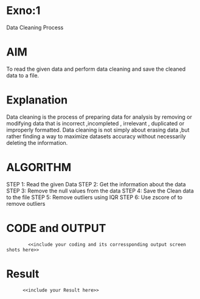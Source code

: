 # Exno:1
Data Cleaning Process

# AIM
To read the given data and perform data cleaning and save the cleaned data to a file.

# Explanation
Data cleaning is the process of preparing data for analysis by removing or modifying data that is incorrect ,incompleted , irrelevant , duplicated or improperly formatted. Data cleaning is not simply about erasing data ,but rather finding a way to maximize datasets accuracy without necessarily deleting the information.

# ALGORITHM
STEP 1: Read the given Data
STEP 2: Get the information about the data
STEP 3: Remove the null values from the data
STEP 4: Save the Clean data to the file
STEP 5: Remove outliers using IQR
STEP 6: Use zscore of to remove outliers

# CODE and OUTPUT
            <<include your coding and its corressponding output screen shots here>>
# Result
          <<include your Result here>>
